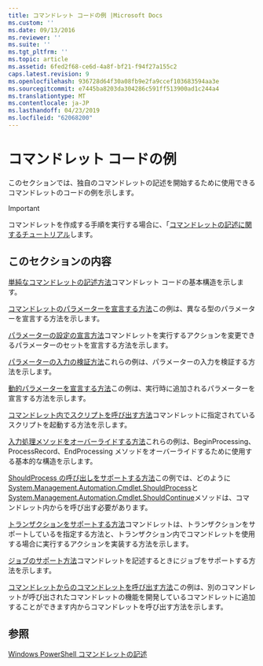 ```yaml
---
title: コマンドレット コードの例 |Microsoft Docs
ms.custom: ''
ms.date: 09/13/2016
ms.reviewer: ''
ms.suite: ''
ms.tgt_pltfrm: ''
ms.topic: article
ms.assetid: 6fed2f68-ce6d-4a8f-bf21-f94f27a155c2
caps.latest.revision: 9
ms.openlocfilehash: 936728d64f30a08fb9e2fa9ccef103683594aa3e
ms.sourcegitcommit: e7445ba8203da304286c591ff513900ad1c244a4
ms.translationtype: MT
ms.contentlocale: ja-JP
ms.lasthandoff: 04/23/2019
ms.locfileid: "62068200"
---
```

# <a name="examples-of-cmdlet-code"></a>コマンドレット コードの例

このセクションでは、独自のコマンドレットの記述を開始するために使用できるコマンドレットのコードの例を示します。

> [!IMPORTANT]
> コマンドレットを作成する手順を実行する場合に、「[コマンドレットの記述に関するチュートリアル](./tutorials-for-writing-cmdlets.md)します。

## <a name="in-this-section"></a>このセクションの内容

[単純なコマンドレットの記述方法](./how-to-write-a-simple-cmdlet.md)コマンドレット コードの基本構造を示します。

[コマンドレットのパラメーターを宣言する方法](./how-to-declare-cmdlet-parameters.md)この例は、異なる型のパラメーターを宣言する方法を示します。

[パラメーターの設定の宣言方法](./how-to-declare-parameter-sets.md)コマンドレットを実行するアクションを変更できるパラメーターのセットを宣言する方法を示します。

[パラメーターの入力の検証方法](./how-to-validate-parameter-input.md)これらの例は、パラメーターの入力を検証する方法を示します。

[動的パラメーターを宣言する方法](./how-to-declare-dynamic-parameters.md)この例は、実行時に追加されるパラメーターを宣言する方法を示します。

[コマンドレット内でスクリプトを呼び出す方法](./how-to-invoke-scripts-within-a-cmdlet.md)コマンドレットに指定されているスクリプトを起動する方法を示します。

[入力処理メソッドをオーバーライドする方法](./how-to-override-input-processing-methods.md)これらの例は、BeginProcessing、ProcessRecord、EndProcessing メソッドをオーバーライドするために使用する基本的な構造を示します。

[ShouldProcess の呼び出しをサポートする方法](./how-to-request-confirmations.md)この例では、どのように[System.Management.Automation.Cmdlet.ShouldProcess](/dotnet/api/System.Management.Automation.Cmdlet.ShouldProcess)と[System.Management.Automation.Cmdlet.ShouldContinue](/dotnet/api/System.Management.Automation.Cmdlet.ShouldContinue)メソッドは、コマンドレット内からを呼び出す必要があります。

[トランザクションをサポートする方法](./how-to-support-transactions.md)コマンドレットは、トランザクションをサポートしているを指定する方法と、トランザクション内でコマンドレットを使用する場合に実行するアクションを実装する方法を示します。

[ジョブのサポート方法](./how-to-support-jobs.md)コマンドレットを記述するときにジョブをサポートする方法を示します。

[コマンドレットからのコマンドレットを呼び出す方法](./how-to-invoke-a-cmdlet-from-within-a-cmdlet.md)この例は、別のコマンドレットが呼び出されたコマンドレットの機能を開発しているコマンドレットに追加することができます内からコマンドレットを呼び出す方法を示します。

## <a name="see-also"></a>参照

[Windows PowerShell コマンドレットの記述](./writing-a-windows-powershell-cmdlet.md)
